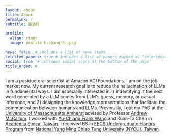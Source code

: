 ```yaml
---
layout: about
title: About
permalink: /
subtitle: 張浩軒

profile:
  align: right
  image: profile-hschang-6.jpeg
  
news: false  # includes a list of news items
selected_papers: true # includes a list of papers marked as "selected={true}"
social: true  # includes social icons at the bottom of the page
title_order: 0
---
```


I am a postdoctoral scientist at Amazon AGI Foundations. I am on the job market now. My current research goal is to reduce the hallucination of LLMs in fundamental ways. I am especially interested in 1) indentifying if the next word generated by a LLM comes from LLM's guess, memory, or casual inference, and 2) designing the knowledge representations that facilitate the communication between humans and LLMs. Previously, I got my PhD at the <a href="https://www.cics.umass.edu/">University of Massachusetts Amherst</a> advised by Professor <a href="https://people.cs.umass.edu/~mccallum/">Andrew McCallum</a>.  I worked with <a href="http://vllab.ee.ntu.edu.tw/members.html">Yu-Chiang Frank Wang</a> and Kuan-Ta Chen in <a href="https://www.sinica.edu.tw/en">Academia Sinica, Taiwan</a>. I received BS in <a href="https://eecshp.nycu.edu.tw/pages/Introduction?locale=en">EECS Undergraduate Honors Program</a> from <a href="https://en.nycu.edu.tw/">National Yang Ming Chiao Tung University (NYCU), Taiwan</a>.